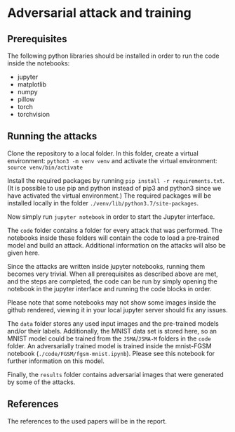 # Adversarial attack and training

## Prerequisites

The following python libraries should be installed in order to run the code inside the notebooks:
- jupyter
- matplotlib
- numpy
- pillow
- torch
- torchvision

## Running the attacks
Clone the repository to a local folder. In this folder, create a virtual environment: `python3 -m venv venv` and activate the virtual environment: `source venv/bin/activate`

Install the required packages by running `pip install -r requirements.txt`. (It is possible to use pip and python instead of pip3 and python3 since we have activated the virtual environment.) The required packages will be installed locally in the folder `./venv/lib/python3.7/site-packages`.

Now simply run `jupyter notebook` in order to start the Jupyter interface.

The `code` folder contains a folder for every attack that was performed. The notebooks inside these folders will contain the code to load a pre-trained model and build an attack. Additional information on the attacks will also be given here.

Since the attacks are written inside jupyter notebooks, running them becomes very trivial. When all prerequisites as described above are met, and the steps are completed, the code can be run by simply opening the notebook in the jupyter interface and running the code blocks in order.

Please note that some notebooks may not show some images inside the github rendered, viewing it in your local jupyter server should fix any issues.

The `data` folder stores any used input images and the pre-trained models and/or their labels. 
Additionally, the MNIST data set is stored here, so an MNIST model could be trained from the `JSMA`/`JSMA-M` folders in the `code` folder.
An adversarially trained model is trained inside the mnist-FGSM notebook (`./code/FGSM/fgsm-mnist.ipynb`).
Please see this notebook for further information on this model.

Finally, the `results` folder contains adversarial images that were generated by some of the attacks.


## References

The references to the used papers will be in the report.
